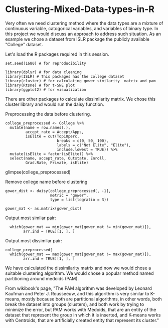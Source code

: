 # Clustering-Mixed-Data-types-in-R

Very often we need clustering method where the data types are a mixture of continuous variable, catogorical variables, and variables of binary type. In this project we would discuss an approach to address such situation. As an example we chose a dataset from ISLR package the publicly available "College" dataset.

Let's load the R packages required in this session.
```
set.seed(1680) # for reproducibility

library(dplyr) # for data cleaning
library(ISLR) # This packages has the college dataset
library(cluster) # for calculating gower similarity  matrix and pam
library(Rtsne) # for t-SNE plot
library(ggplot2) # for visualization
```

There are other packages to calculate dissimilarity matrix. We chose this cluster library and would run the daisy function.


Preprocessing the data before clustering.

```
college_preprocessed <- College %>%
  mutate(name = row.names(.),
         accept_rate = Accept/Apps,
         isElite = cut(Top10perc,
                       breaks = c(0, 50, 100),
                       labels = c("Not Elite", "Elite"),
                       include.lowest = TRUE)) %>%
  mutate(isElite = factor(isElite)) %>%
  select(name, accept_rate, Outstate, Enroll,
         Grad.Rate, Private, isElite)
```
glimpse(college_preprocessed)


Remove college name before clustering

```
gower_dist <- daisy(college_preprocessed[, -1],
                    metric = "gower",
                    type = list(logratio = 3))
                                       
gower_mat <- as.matrix(gower_dist)
```

Output most similar pair:

```college_preprocessed[
  which(gower_mat == min(gower_mat[gower_mat != min(gower_mat)]),
        arr.ind = TRUE)[1, ], ]                    
```
Output most dissimilar pair:

```
college_preprocessed[
  which(gower_mat == max(gower_mat[gower_mat != max(gower_mat)]),
        arr.ind = TRUE)[1, ], ]
```   
 We have calculated the dissimilarity matrix and now we would chose a suitable clustering algorithm. We would chose a popular method named partitioning around medoids (PAM).
 
 From wikibook's page, "The PAM algorithm was developed by Leonard Kaufman and Peter J. Rousseeuw, and this algorithm is very similar to K-means, mostly because both are partitional algorithms, in other words, both break the dataset into groups (clusters), and both work by trying to minimize the error, but PAM works with Medoids, that are an entity of the dataset that represent the group in which it is inserted, and K-means works with Centroids, that are artificially created entity that represent its cluster."
